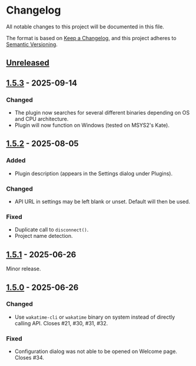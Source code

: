 <!-- markdownlint-configure-file {"MD024": { "siblings_only": true } } -->

# Changelog

All notable changes to this project will be documented in this file.

The format is based on [Keep a Changelog](https://keepachangelog.com/en/1.0.0/), and this project
adheres to [Semantic Versioning](https://semver.org/spec/v2.0.0.html).

## [Unreleased]

## [1.5.3] - 2025-09-14

### Changed

- The plugin now searches for several different binaries depending on OS and CPU architecture.
- Plugin will now function on Windows (tested on MSYS2's Kate).

## [1.5.2] - 2025-08-05

### Added

- Plugin description (appears in the Settings dialog under Plugins).

### Changed

- API URL in settings may be left blank or unset. Default will then be used.

### Fixed

- Duplicate call to `disconnect()`.
- Project name detection.

## [1.5.1] - 2025-06-26

Minor release.

## [1.5.0] - 2025-06-26

### Changed

- Use `wakatime-cli` or `wakatime` binary on system instead of directly calling API. Closes #21,
  #30, #31, #32.

### Fixed

- Configuration dialog was not able to be opened on Welcome page. Closes #34.

[unreleased]: https://github.com/Tatsh/kate-wakatime/compare/v1.5.3...HEAD
[1.5.3]: https://github.com/Tatsh/kate-wakatime/compare/v1.5.2...v1.5.3
[1.5.2]: https://github.com/Tatsh/kate-wakatime/compare/v1.5.1...v1.5.2
[1.5.1]: https://github.com/Tatsh/kate-wakatime/compare/v1.5.0...v1.5.1
[1.5.0]: https://github.com/Tatsh/kate-wakatime/compare/v1.4.1...v1.5.0
